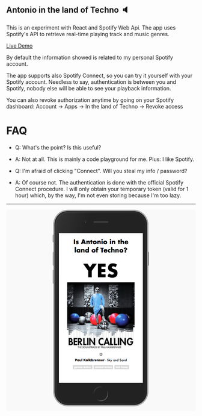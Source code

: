 ## Antonio in the land of Techno 🔈

This is an experiment with React and Spotify Web Api.
The app uses Spotify's API to retrieve real-time playing track and music genres.

[Live Demo](https://antoniocosentino.github.io/technoland/)

By default the information showed is related to my personal Spotify account.

The app supports also Spotify Connect, so you can try it yourself with your Spotify account.
Needless to say, authentication is between you and Spotify, nobody else will be able to see your playback information.

You can also revoke authorization anytime by going on your Spotify dashboard:
Account -> Apps -> In the land of Techno -> Revoke access

# FAQ
- Q: What's the point? Is this useful?
- A: Not at all. This is mainly a code playground for me. Plus: I like Spotify.

- Q: I'm afraid of clicking "Connect". Will you steal my info / password?
- A: Of course not. The authentication is done with the official Spotify Connect procedure. I will only obtain your temporary token (valid for 1 hour) which, by the way, I'm not even storing because I'm too lazy.

---

![App Screenshot](https://github.com/antoniocosentino/technoland/blob/master/frontend/src/img/screenshot.png)
